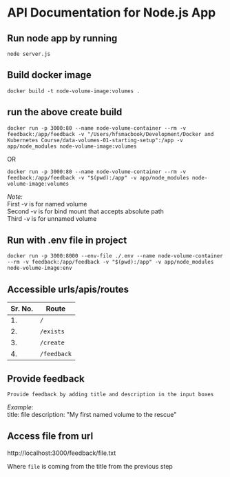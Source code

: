 # API Documentation for Node.js App

## Run node app by running
```
node server.js
```

## Build docker image
```
docker build -t node-volume-image:volumes .
```

## run the above create build
```
docker run -p 3000:80 --name node-volume-container --rm -v feedback:/app/feedback -v "/Users/hfsmacbook/Development/Docker and Kubernetes Course/data-volumes-01-starting-setup":/app -v app/node_modules node-volume-image:volumes
```
OR
```
docker run -p 3000:80 --name node-volume-container --rm -v feedback:/app/feedback -v "$(pwd):/app" -v app/node_modules node-volume-image:volumes
```

_Note:_  
    First -v is for named volume  
    Second -v is for bind mount that accepts absolute path  
    Third -v is for unnamed volume  


## Run with .env file in project
```
docker run -p 3000:8000 --env-file ./.env --name node-volume-container --rm -v feedback:/app/feedback -v "$(pwd):/app" -v app/node_modules node-volume-image:env
```

## Accessible urls/apis/routes

| Sr. No. | Route       |
|---------|-------------|
| 1.      | `/`         | 
| 2.      | `/exists`   |
| 3.      | `/create`   |
| 4.      | `/feedback` |

## Provide feedback

    Provide feedback by adding title and description in the input boxes
_Example:_  
    title: file
    description: "My first named volume to the rescue"

## Access file from url
http://localhost:3000/feedback/file.txt


Where `file` is coming from the title from the previous step
